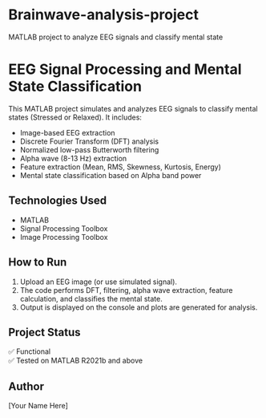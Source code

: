 # Brainwave-analysis-project
MATLAB project to analyze EEG signals and classify mental state
# EEG Signal Processing and Mental State Classification

This MATLAB project simulates and analyzes EEG signals to classify mental states (Stressed or Relaxed). It includes:
- Image-based EEG extraction
- Discrete Fourier Transform (DFT) analysis
- Normalized low-pass Butterworth filtering
- Alpha wave (8-13 Hz) extraction
- Feature extraction (Mean, RMS, Skewness, Kurtosis, Energy)
- Mental state classification based on Alpha band power

## Technologies Used
- MATLAB
- Signal Processing Toolbox
- Image Processing Toolbox

## How to Run
1. Upload an EEG image (or use simulated signal).
2. The code performs DFT, filtering, alpha wave extraction, feature calculation, and classifies the mental state.
3. Output is displayed on the console and plots are generated for analysis.

## Project Status
✅ Functional  
✅ Tested on MATLAB R2021b and above

## Author
[Your Name Here]

